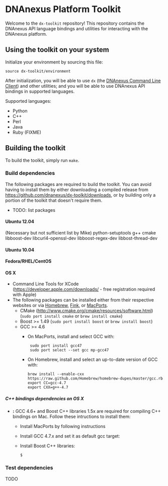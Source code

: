 DNAnexus Platform Toolkit
=========================

Welcome to the `dx-toolkit` repository! This repository contains the DNAnexus API language bindings and utilities for interacting with the DNAnexus platform.

## Using the toolkit on your system
Initialize your environment by sourcing this file:

```
source dx-toolkit/environment
```

After initialization, you will be able to use ```dx``` (the [DNAnexus Command Line Client](http://wiki.dnanexus.com/Command-Line-Client/Quickstart)) and other utilities; and you will be able to use DNAnexus API bindings in supported languages.

Supported languages:

* Python
* C++
* Perl
* Java
* Ruby (FIXME)

## Building the toolkit

To build the toolkit, simply run ```make```.

### Build dependencies

The following packages are required to build the toolkit. You can avoid having to install them by either downloading a
compiled release from https://github.com/dnanexus/dx-toolkit/downloads, or by building only a portion of the toolkit
that doesn't require them.

* TODO: list packages

#### Ubuntu 12.04

(Necessary but not sufficient list by Mike) python-setuptools g++ cmake libboost-dev libcurl4-openssl-dev libboost-regex-dev libbost-thread-dev

#### Ubuntu 10.04

#### Fedora/RHEL/CentOS

#### OS X
* Command Line Tools for XCode (https://developer.apple.com/downloads/ - free registration required with Apple)
* The following packages can be installed either from their respective websites or via [Homebrew](http://mxcl.github.com/homebrew/), [Fink](http://www.finkproject.org/), or [MacPorts](http://www.macports.org/).
    * CMake (http://www.cmake.org/cmake/resources/software.html) (```sudo port install cmake``` or ```brew install cmake```)
    * Boost >= 1.49 (```sudo port install boost``` or ```brew install boost```)
    * GCC >= 4.6
        * On MacPorts, install and select GCC with:
        
               sudo port install gcc47
               sudo port select --set gcc mp-gcc47

        * On Homebrew, install and select an up-to-date version of GCC with:
        
              brew install --enable-cxx https://raw.github.com/Homebrew/homebrew-dupes/master/gcc.rb
              export CC=gcc-4.7
              export CXX=g++-4.7

##### C++ bindings dependencies on OS X


* **:** GCC 4.6+ and Boost C++ libraries 1.5x are required for compiling C++ bindings on Mac. Follow these intructions to install them:
    - Install MacPorts by following instructions 
    - Install GCC 4.7.x and set it as default gcc target:   
         
    - Install Boost C++ libraries:
         
         ```
         $ 
         ```

### Test dependencies
TODO

